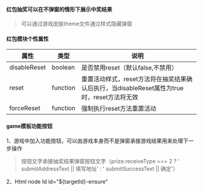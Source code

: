 #### 红包抽奖可以在不弹窗的情形下展示中奖结果

> 可以通过游戏皮肤theme文件通过样式隐藏弹窗



#### 红包模块个性属性

| 属性         | 类型     | 说明                                                         |
| ------------ | -------- | ------------------------------------------------------------ |
| disableReset | boolean  | 是否禁用reset（默认false,不禁用）                            |
| reset        | function | 重置活动样式，reset方法将在抽奖结果确认后执行，当disableReset属性为true时，reset方法将无效 |
| forceReset   | function | 强制执行reset方法重置活动                                    |

#### game模板功能按钮

1、游戏中加入功能按钮，可以由游戏本身而不是弹窗承接游戏结果用来处理下一步操作

> 按钮文字承接抽奖结果弹窗按钮文字（prize.receiveType === 2 ? ' submitAddressText  || 填写地址'  :  ' submitSuccessText  || 确定'）

2、Html node Id  id="${targetId}-ensure"

